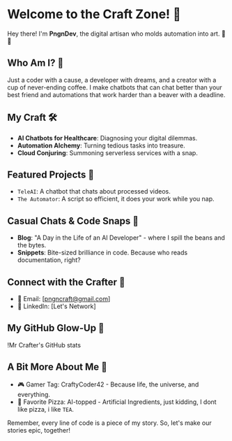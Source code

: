 # Welcome to the Craft Zone! 🚀

Hey there! I'm **PngnDev**, the digital artisan who molds automation into art. 🎨🤖

## Who Am I? 🧐
Just a coder with a cause, a developer with dreams, and a creator with a cup of never-ending coffee. I make chatbots that can chat better than your best friend and automations that work harder than a beaver with a deadline.

## My Craft 🛠️
- **AI Chatbots for Healthcare**: Diagnosing your digital dilemmas.
- **Automation Alchemy**: Turning tedious tasks into treasure.
- **Cloud Conjuring**: Summoning serverless services with a snap.

## Featured Projects 🌟
- `TeleAI`: A chatbot that chats about processed videos.
- `The Automator`: A script so efficient, it does your work while you nap.

## Casual Chats & Code Snaps 📸
- **Blog**: "A Day in the Life of an AI Developer" - where I spill the beans and the bytes.
- **Snippets**: Bite-sized brilliance in code. Because who reads documentation, right?

## Connect with the Crafter 🤝
- 📧 Email: [pngncraft@gmail.com]
- 💼 LinkedIn: [Let's Network]

## My GitHub Glow-Up 🌈
!Mr Crafter's GitHub stats

## A Bit More About Me 🎈
- 🎮 Gamer Tag: CraftyCoder42 - Because life, the universe, and everything.
- 🍕 Favorite Pizza: AI-topped - Artificial Ingredients, just kidding, I dont like pizza, i like `TEA`.

Remember, every line of code is a piece of my story. So, let's make our stories epic, together!

